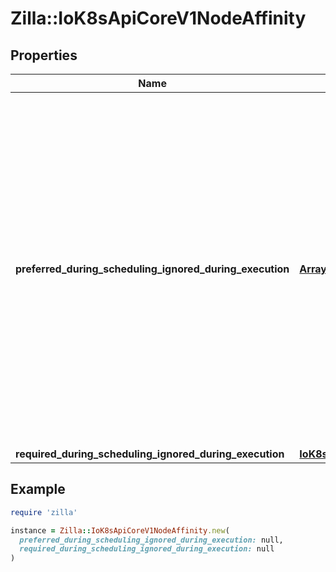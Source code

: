 # Zilla::IoK8sApiCoreV1NodeAffinity

## Properties

| Name | Type | Description | Notes |
| ---- | ---- | ----------- | ----- |
| **preferred_during_scheduling_ignored_during_execution** | [**Array&lt;IoK8sApiCoreV1PreferredSchedulingTerm&gt;**](IoK8sApiCoreV1PreferredSchedulingTerm.md) | The scheduler will prefer to schedule pods to nodes that satisfy the affinity expressions specified by this field, but it may choose a node that violates one or more of the expressions. The node that is most preferred is the one with the greatest sum of weights, i.e. for each node that meets all of the scheduling requirements (resource request, requiredDuringScheduling affinity expressions, etc.), compute a sum by iterating through the elements of this field and adding \&quot;weight\&quot; to the sum if the node matches the corresponding matchExpressions; the node(s) with the highest sum are the most preferred. | [optional] |
| **required_during_scheduling_ignored_during_execution** | [**IoK8sApiCoreV1NodeSelector**](IoK8sApiCoreV1NodeSelector.md) |  | [optional] |

## Example

```ruby
require 'zilla'

instance = Zilla::IoK8sApiCoreV1NodeAffinity.new(
  preferred_during_scheduling_ignored_during_execution: null,
  required_during_scheduling_ignored_during_execution: null
)
```

